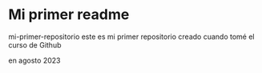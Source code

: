 # Mi primer readme 
mi-primer-repositorio
este es mi primer repositorio creado cuando tomé el curso de Github

en agosto 2023
